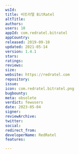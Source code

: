 ```yaml
---
wsId: 
title: 비트라텔 BitRatel
altTitle: 
authors: 
users: 10
appId: com.redratel.bitratel
appCountry: 
released: 2019-09-10
updated: 2021-05-14
version: 1.4.1
stars: 
ratings: 
reviews: 
size: 
website: https://redratel.com
repository: 
issue: 
icon: com.redratel.bitratel.png
bugbounty: 
meta: obsolete
verdict: fewusers
date: 2023-05-04
signer: 
reviewArchive: 
twitter: 
social: 
redirect_from: 
developerName: RedRatel
features: 

---
```


